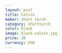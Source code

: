 ```yaml
---
layout: post
title: Calvin
maker: short torch
category: shorttorch
color: black
image: black-calvin.jpg
price: 20
currency: USD
---
```

